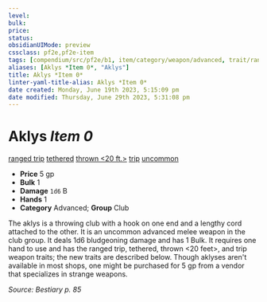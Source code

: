 ```yaml
---
level:
bulk:
price:
status:
obsidianUIMode: preview
cssclass: pf2e,pf2e-item
tags: [compendium/src/pf2e/b1, item/category/weapon/advanced, trait/ranged-trip, trait/tethered, trait/thrown-20-ft, trait/trip, trait/uncommon]
aliases: [Aklys *Item 0*, "Aklys"]
title: Aklys *Item 0*
linter-yaml-title-alias: Aklys *Item 0*
date created: Monday, June 19th 2023, 5:15:09 pm
date modified: Thursday, June 29th 2023, 5:31:08 pm
---
```


# Aklys *Item 0*

[ranged trip](rules/traits/ranged-trip-b1.md) [tethered](rules/traits/tethered-b1.md) [thrown <20 ft.>](rules/traits/thrown.md) [trip](rules/traits/trip.md) [uncommon](rules/traits/uncommon.md)  

- **Price** 5 gp
- **Bulk** 1
- **Damage** `1d6` B
- **Hands** 1
- **Category** Advanced; **Group** Club

The aklys is a throwing club with a hook on one end and a lengthy cord attached to the other. It is an uncommon advanced melee weapon in the club group. It deals 1d6 bludgeoning damage and has 1 Bulk. It requires one hand to use and has the ranged trip, tethered, thrown <20 feet>, and trip weapon traits; the new traits are described below. Though aklyses aren't available in most shops, one might be purchased for 5 gp from a vendor that specializes in strange weapons.

*Source: Bestiary p. 85*
